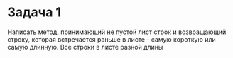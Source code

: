 # Задача 1     
Написать метод, принимающий не пустой лист строк и возвращающий строку, которая встречается раньше в листе -
самую короткую или самую длинную. Все строки в листе разной длины









  
